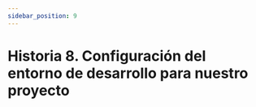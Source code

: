 ```yaml
---
sidebar_position: 9
---
```


# Historia 8. Configuración del entorno de desarrollo para nuestro proyecto
